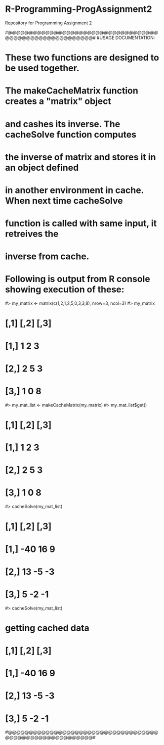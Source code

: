 # R-Programming-ProgAssignment2
Repository for Programming Assignment 2

#@@@@@@@@@@@@@@@@@@@@@@@@@@@@@@@@@@@@@@@@@@@@@@@@@@@@@@@@@#
#USAGE DOCUMENTATION:
# These two functions are designed to be used together.
# The makeCacheMatrix function creates a "matrix" object
# and cashes its inverse. The cacheSolve function computes
# the inverse of matrix and stores it in an object defined
# in another environment in cache. When next time cacheSolve
# function is called with same input, it retreives the 
# inverse from cache.
#
# Following is output from R console showing execution of these: 
#> my_matrix <- matrix(c(1,2,1,2,5,0,3,3,8), nrow=3, ncol=3)
#> my_matrix
#      [,1] [,2] [,3]
# [1,]    1    2    3
# [2,]    2    5    3
# [3,]    1    0    8
#> my_mat_list <- makeCacheMatrix(my_matrix) 
#> my_mat_list$get()
#       [,1] [,2] [,3]
# [1,]    1    2    3
# [2,]    2    5    3
# [3,]    1    0    8
#> cacheSolve(my_mat_list)
#      [,1] [,2] [,3]
# [1,]  -40   16    9
# [2,]   13   -5   -3
# [3,]    5   -2   -1
#> cacheSolve(my_mat_list)
# getting cached data
#      [,1] [,2] [,3]
# [1,]  -40   16    9
# [2,]   13   -5   -3
# [3,]    5   -2   -1
#@@@@@@@@@@@@@@@@@@@@@@@@@@@@@@@@@@@@@@@@@@@@@@@@@@@@@@@@@#
